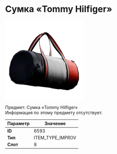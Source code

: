 # Сумка «Tommy Hilfiger»

![Item Image](../img/6593.webp?raw=true)

Предмет: Сумка «Tommy Hilfiger»<br>Информация по этому предмету отсутствует.


| Параметр | Значение |
|----------|----------|
| **ID** | 6593 |
| **Тип** | ITEM_TYPE_IMPROV |
| **Слот** | 8 |


